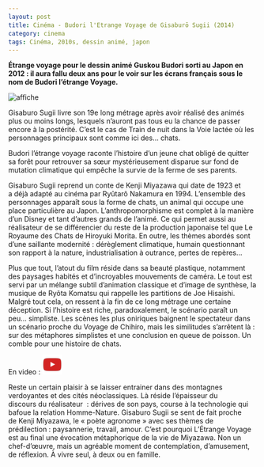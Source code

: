 ```yaml
---
layout: post
title: Cinéma - Budori l'Etrange Voyage de Gisaburō Sugii (2014)
category: cinema
tags: Cinéma, 2010s, dessin animé, japon
---
```

**Étrange voyage pour le dessin animé Guskou Budori sorti au Japon en 2012 : il aura fallu deux ans pour le voir sur les écrans français sous le nom de Budori l’étrange Voyage.**

![affiche](https://filedn.eu/llqi9IBxlYouGRXYG2xlROb/img/2014/budori.jpg)

Gisaburo Sugii livre son 19e long métrage après avoir réalisé des animés plus ou moins longs, lesquels n’auront pas tous eu la chance de passer encore à la postérité. C’est le cas de Train de nuit dans la Voie lactée où les personnages principaux sont comme ici des… chats.

Budori l’étrange voyage raconte l’histoire d’un jeune chat obligé de quitter sa forêt pour retrouver sa sœur mystérieusement disparue sur fond de mutation climatique qui empêche la survie de la ferme de ses parents.

Gisaburo Sugii reprend un conte de Kenji Miyazawa qui date de 1923 et a déjà adapté au cinéma par Ryûtarô Nakamura en 1994. L’ensemble des personnages apparaît sous la forme de chats, un animal qui occupe une place particulière au Japon. L’anthropomorphisme est complet à la manière d’un Disney et tant d’autres grands de l’animé. Ce qui permet aussi au réalisateur de se différencier du reste de la production japonaise tel que Le Royaume des Chats de Hiroyuki Morita. En outre, les thèmes abordés sont d’une saillante modernité : dérèglement climatique, humain questionnant son rapport à la nature, industrialisation à outrance, pertes de repères…

Plus que tout, l’atout du film réside dans sa beauté plastique, notamment des paysages habités et d’incroyables mouvements de caméra. Le tout est servi par un mélange subtil d’animation classique et d’image de synthèse, la musique de Ryôta Komatsu qui rappelle les partitions de Joe Hisaishi. Malgré tout cela, on ressent à la fin de ce long métrage une certaine déception. Si l’histoire est riche, paradoxalement, le scénario paraît un peu… simpliste. Les scènes les plus oniriques baignent le spectateur dans un scénario proche du Voyage de Chihiro, mais les similitudes s’arrêtent là : sur des métaphores simplistes et une conclusion en queue de poisson. Un comble pour une histoire de chats.

En video : [![video](/images/youtube.png)](https://www.youtube.com/watch?v=MGBwIKIJoEo)

Reste un certain plaisir à se laisser entrainer dans des montagnes verdoyantes et des cités néoclassiques. Là réside l’épaisseur du discours du réalisateur  : dérives de son pays, course à la technologie qui bafoue la relation Homme-Nature. Gisaburo Sugii se sent de fait proche de Kenji Miyazawa, le « poète agronome » avec ses thèmes de prédilection : paysannerie, travail, amour. C’est pourquoi L’Étrange Voyage est au final une évocation métaphorique de la vie de Miyazawa. Non un chef-d’œuvre, mais un agréable moment de contemplation, d’amusement, de réflexion. À vivre seul, à deux ou en famille.
